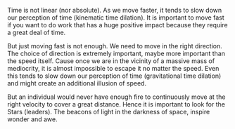 Time is not linear (nor absolute). As we move faster, it tends to slow down our perception of time (kinematic time dilation). It is important to move fast if you want to do work that has a huge positive impact because they require a great deal of time.

But just moving fast is not enough. We need to move in the right direction. The choice of direction is extremely important, maybe more important than the speed itself. Cause once we are in the vicinity of a massive mass of mediocrity, it is almost impossible to escape it no matter the speed. Even this tends to slow down our perception of time (gravitational time dilation) and might create an additional illusion of speed.

But an individual would never have enough fire to continuously move at the right velocity to cover a great distance. Hence it is important to look for the Stars (leaders). The beacons of light in the darkness of space, inspire wonder and awe.
